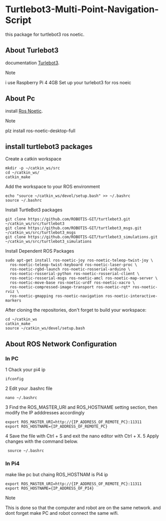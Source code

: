 # Turtlebot3-Multi-Point-Navigation-Script
this package for turtlebot3 ros noetic.

## About Turlebot3 
 documentation  [Turlebot3](https://pages.github.com/](https://emanual.robotis.com/docs/en/platform/turtlebot3/quick-start/#pc-setup)).

 > [!NOTE]
>  i use Raspberry Pi 4 4GB
>  Set up your turlebot3 for ros noeic

## About Pc
 install [Ros Noetic](https://pages.github.com/](https://emanual.robotis.com/docs/en/platform/turtlebot3/quick-start/#pc-setup)](https://wiki.ros.org/noetic/Installation/Ubuntu)).
 > [!NOTE]
>  plz install ros-noetic-desktop-full

## install turtlebot3 packages
  Create a catkin workspace
```
mkdir -p ~/catkin_ws/src
cd ~/catkin_ws/
catkin_make
```
Add the workspace to your ROS environment
```
echo "source ~/catkin_ws/devel/setup.bash" >> ~/.bashrc
source ~/.bashrc
```
Install TurtleBot3 packages
```
git clone https://github.com/ROBOTIS-GIT/turtlebot3.git ~/catkin_ws/src/turtlebot3
git clone https://github.com/ROBOTIS-GIT/turtlebot3_msgs.git ~/catkin_ws/src/turtlebot3_msgs
git clone https://github.com/ROBOTIS-GIT/turtlebot3_simulations.git ~/catkin_ws/src/turtlebot3_simulations
```
Install Dependent ROS Packages
```
sudo apt-get install ros-noetic-joy ros-noetic-teleop-twist-joy \
  ros-noetic-teleop-twist-keyboard ros-noetic-laser-proc \
  ros-noetic-rgbd-launch ros-noetic-rosserial-arduino \
  ros-noetic-rosserial-python ros-noetic-rosserial-client \
  ros-noetic-rosserial-msgs ros-noetic-amcl ros-noetic-map-server \
  ros-noetic-move-base ros-noetic-urdf ros-noetic-xacro \
  ros-noetic-compressed-image-transport ros-noetic-rqt* ros-noetic-rviz \
  ros-noetic-gmapping ros-noetic-navigation ros-noetic-interactive-markers
```
After cloning the repositories, don't forget to build your workspace:
```
cd ~/catkin_ws
catkin_make
source ~/catkin_ws/devel/setup.bash
```

## About ROS Network Configuration
### In PC
1 Chack your pi4 ip
```
ifconfig
```
2 Edit your .bashrc file
```
nano ~/.bashrc
```
3 Find the ROS_MASTER_URI and ROS_HOSTNAME setting section, then modify the IP adddresses accordingly
```
export ROS_MASTER_URI=http://{IP_ADDRESS_OF_REMOTE_PC}:11311
export ROS_HOSTNAME={IP_ADDRESS_OF_REMOTE_PC}
```
4 Save the file with Ctrl + S and exit the nano editor with Ctrl + X.
5 Apply changes with the command below.
```
 source ~/.bashrc
```
### In Pi4
make like pc
but chaing  ROS_HOSTNAM is Pi4 ip
```
export ROS_MASTER_URI=http://{IP_ADDRESS_OF_REMOTE_PC}:11311
export ROS_HOSTNAME={IP_ADDRESS_OF_PI4}
```
 > [!NOTE]
>  This is done so that the computer and robot are on the same network. and dont forget make PC and robot connect the same wifi.
